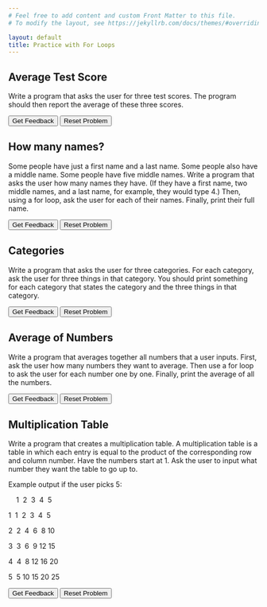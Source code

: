 ```yaml
---
# Feel free to add content and custom Front Matter to this file.
# To modify the layout, see https://jekyllrb.com/docs/themes/#overriding-theme-defaults

layout: default
title: Practice with For Loops
---
```


## Average Test Score
Write a program that asks the user for three test scores. The program should then report the average of these three scores.

<div id="test-sortableTrash" class="sortable-code"></div> 
<div id="test-sortable" class="sortable-code"></div> 
<div style="clear:both;"></div> 
<p> 
    <input id="test-feedbackLink" value="Get Feedback" type="button" /> 
    <input id="test-newInstanceLink" value="Reset Problem" type="button" /> 
</p> 
<script type="text/javascript"> 
(function(){
  var initial = "total = 0\n" +
    "for i in range(3):\n" +
    "    score = float(input(&quot;Enter a test score&quot;))\n" +
    "    total = total + score\n" +
    "average = total/3\n" +
    "print(&quot;Average score:&quot;,average)";
  var parsonsPuzzle = new ParsonsWidget({
    "sortableId": "test-sortable",
    "max_wrong_lines": 10,
    "grader": ParsonsWidget._graders.LineBasedGrader,
    "exec_limit": 2500,
    "can_indent": true,
    "x_indent": 50,
    "lang": "en",
    "show_feedback": true,
    "trashId": "test-sortableTrash"
  });
  parsonsPuzzle.init(initial);
  parsonsPuzzle.shuffleLines();
  $("#test-newInstanceLink").click(function(event){ 
      event.preventDefault(); 
      parsonsPuzzle.shuffleLines(); 
  }); 
  $("#test-feedbackLink").click(function(event){ 
      event.preventDefault(); 
      parsonsPuzzle.getFeedback(); 
  }); 
})(); 
</script>

## How many names?
Some people have just a first name and a last name. Some people also have a middle name. Some people have five middle names. Write a program that asks the user how many names they have. (If they have a first name, two middle names, and a last name, for example, they would type 4.) Then, using a for loop, ask the user for each of their names. Finally, print their full name.

<div id="names-sortableTrash" class="sortable-code"></div> 
<div id="names-sortable" class="sortable-code"></div> 
<div style="clear:both;"></div> 
<p> 
    <input id="names-feedbackLink" value="Get Feedback" type="button" /> 
    <input id="names-newInstanceLink" value="Reset Problem" type="button" /> 
</p> 
<script type="text/javascript"> 
(function(){
  var initial = "number = int(input(&quot;How many names do you have? &quot;))\n" +
    "full_name = input(&quot;Enter your first name: &quot;)\n" +
    "for i in range(number-1):\n" +
    "    next_name = input(&quot;Enter your next name: &quot;)\n" +
    "    full_name = full_name + &quot; &quot; + next_name\n" +
    "print(&quot;Your name is &quot; + full_name)";
  var parsonsPuzzle = new ParsonsWidget({
    "sortableId": "names-sortable",
    "max_wrong_lines": 10,
    "grader": ParsonsWidget._graders.LineBasedGrader,
    "exec_limit": 2500,
    "can_indent": true,
    "x_indent": 50,
    "lang": "en",
    "show_feedback": true,
    "trashId": "names-sortableTrash"
  });
  parsonsPuzzle.init(initial);
  parsonsPuzzle.shuffleLines();
  $("#names-newInstanceLink").click(function(event){ 
      event.preventDefault(); 
      parsonsPuzzle.shuffleLines(); 
  }); 
  $("#names-feedbackLink").click(function(event){ 
      event.preventDefault(); 
      parsonsPuzzle.getFeedback(); 
  }); 
})(); 
</script>


## Categories
Write a program that asks the user for three categories. For each category, ask the user for three things in that category. You should print something for each category that states the category and the three things in that category.

<div id="categories-sortableTrash" class="sortable-code"></div> 
<div id="categories-sortable" class="sortable-code"></div> 
<div style="clear:both;"></div> 
<p> 
    <input id="categories-feedbackLink" value="Get Feedback" type="button" /> 
    <input id="categories-newInstanceLink" value="Reset Problem" type="button" /> 
</p> 
<script type="text/javascript"> 
(function(){
  var initial = "for i in range(3):\n" +
    "    category = input(&quot;Enter a category: &quot;)\n" +
    "    things = &quot;&quot;\n" +
    "    for j in range(3):\n" +
    "        new_thing = input(&quot;Enter something in the category &quot; + category + &quot;: &quot;)\n" +
    "        things = things + &quot; &quot; + new_thing\n" +
    "    print(category + &quot;: &quot; + things)";
  var parsonsPuzzle = new ParsonsWidget({
    "sortableId": "categories-sortable",
    "max_wrong_lines": 10,
    "grader": ParsonsWidget._graders.LineBasedGrader,
    "exec_limit": 2500,
    "can_indent": true,
    "x_indent": 50,
    "lang": "en",
    "show_feedback": true,
    "trashId": "categories-sortableTrash"
  });
  parsonsPuzzle.init(initial);
  parsonsPuzzle.shuffleLines();
  $("#categories-newInstanceLink").click(function(event){ 
      event.preventDefault(); 
      parsonsPuzzle.shuffleLines(); 
  }); 
  $("#categories-feedbackLink").click(function(event){ 
      event.preventDefault(); 
      parsonsPuzzle.getFeedback(); 
  }); 
})(); 
</script>


## Average of Numbers
Write a program that averages together all numbers that a user inputs. First, ask the user how many numbers they want to average. Then use a for loop to ask the user for each number one by one. Finally, print the average of all the numbers.

<div id="numbers-sortableTrash" class="sortable-code"></div> 
<div id="numbers-sortable" class="sortable-code"></div> 
<div style="clear:both;"></div> 
<p> 
    <input id="numbers-feedbackLink" value="Get Feedback" type="button" /> 
    <input id="numbers-newInstanceLink" value="Reset Problem" type="button" /> 
</p> 
<script type="text/javascript"> 
(function(){
  var initial = "number = int(input(&quot;How many numbers do you want to average? &quot;))\n" +
    "total = 0\n" +
    "for i in range(number):\n" +
    "    next_number = int(input(&quot;Enter a number: &quot;))\n" +
    "    total = total + next_number\n" +
    "average = total/number\n" +
    "print(average)";
  var parsonsPuzzle = new ParsonsWidget({
    "sortableId": "numbers-sortable",
    "max_wrong_lines": 10,
    "grader": ParsonsWidget._graders.LineBasedGrader,
    "exec_limit": 2500,
    "can_indent": true,
    "x_indent": 50,
    "lang": "en",
    "show_feedback": true,
    "trashId": "numbers-sortableTrash"
  });
  parsonsPuzzle.init(initial);
  parsonsPuzzle.shuffleLines();
  $("#numbers-newInstanceLink").click(function(event){ 
      event.preventDefault(); 
      parsonsPuzzle.shuffleLines(); 
  }); 
  $("#numbers-feedbackLink").click(function(event){ 
      event.preventDefault(); 
      parsonsPuzzle.getFeedback(); 
  }); 
})(); 
</script>


## Multiplication Table
Write a program that creates a multiplication table. A multiplication table is a table in which each entry is equal to the product of the corresponding row and column number. Have the numbers start at 1. Ask the user to input what number they want the table to go up to.

Example output if the user picks 5:

&nbsp;&nbsp;&nbsp;&nbsp;1&nbsp;&nbsp;2&nbsp;&nbsp;3&nbsp;&nbsp;4&nbsp;&nbsp;5
    
1&nbsp;&nbsp;1&nbsp;&nbsp;2&nbsp;&nbsp;3&nbsp;&nbsp;4&nbsp;&nbsp;5
 
2&nbsp;&nbsp;2&nbsp;&nbsp;4&nbsp;&nbsp;6&nbsp;&nbsp;8&nbsp;10
 
3&nbsp;&nbsp;3&nbsp;&nbsp;6&nbsp;&nbsp;9&nbsp;12&nbsp;15
 
4&nbsp;&nbsp;4&nbsp;&nbsp;8&nbsp;12&nbsp;16&nbsp;20
 
5&nbsp;&nbsp;5&nbsp;10&nbsp;15&nbsp;20&nbsp;25

<div id="mult-sortableTrash" class="sortable-code"></div> 
<div id="mult-sortable" class="sortable-code"></div> 
<div style="clear:both;"></div> 
<p> 
    <input id="mult-feedbackLink" value="Get Feedback" type="button" /> 
    <input id="mult-newInstanceLink" value="Reset Problem" type="button" /> 
</p> 
<script type="text/javascript"> 
(function(){
  var initial = "num_rows = int(input(&quot;How many rows (between 1 and 9)? &quot;))\n" +
    "first_row = &quot; &quot;\n" +
    "for i in range(num_rows):\n" +
    "    first_row = first_row + &quot;  &quot; + str(i+1)\n" +
    "print(first_row)\n" +
    "for i in range(1,num_rows+1):\n" +
    "    next_row = str(i)\n" +
    "    for j in range(1,num_rows+1):\n" +
    "        table_entry = i*j\n" +
    "        if table_entry &lt; 10:\n" +
    "            next_row = next_row + &quot;  &quot; + str(table_entry) # Extra space for single digit numbers\n" +
    "        else:\n" +
    "            next_row = next_row + &quot; &quot; + str(table_entry)\n" +
    "    print(next_row)";
  var parsonsPuzzle = new ParsonsWidget({
    "sortableId": "mult-sortable",
    "max_wrong_lines": 10,
    "grader": ParsonsWidget._graders.LineBasedGrader,
    "exec_limit": 2500,
    "can_indent": true,
    "x_indent": 50,
    "lang": "en",
    "show_feedback": true,
    "trashId": "mult-sortableTrash"
  });
  parsonsPuzzle.init(initial);
  parsonsPuzzle.shuffleLines();
  $("#mult-newInstanceLink").click(function(event){ 
      event.preventDefault(); 
      parsonsPuzzle.shuffleLines(); 
  }); 
  $("#mult-feedbackLink").click(function(event){ 
      event.preventDefault(); 
      parsonsPuzzle.getFeedback(); 
  }); 
})(); 
</script>
